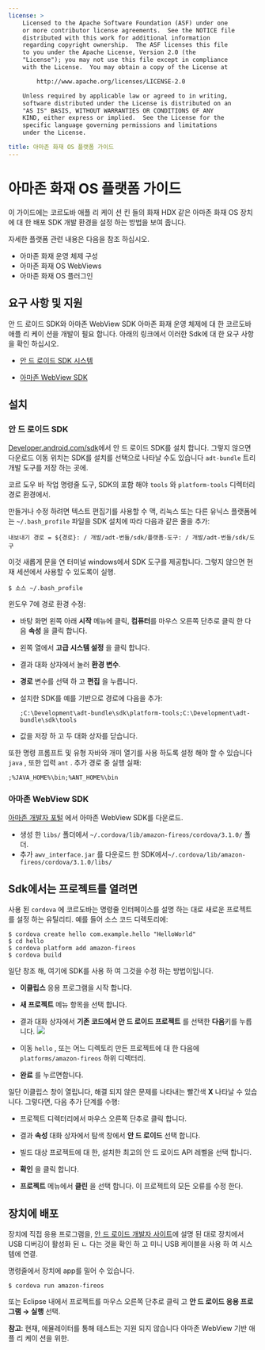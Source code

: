 ```yaml
---
license: >
    Licensed to the Apache Software Foundation (ASF) under one
    or more contributor license agreements.  See the NOTICE file
    distributed with this work for additional information
    regarding copyright ownership.  The ASF licenses this file
    to you under the Apache License, Version 2.0 (the
    "License"); you may not use this file except in compliance
    with the License.  You may obtain a copy of the License at

        http://www.apache.org/licenses/LICENSE-2.0

    Unless required by applicable law or agreed to in writing,
    software distributed under the License is distributed on an
    "AS IS" BASIS, WITHOUT WARRANTIES OR CONDITIONS OF ANY
    KIND, either express or implied.  See the License for the
    specific language governing permissions and limitations
    under the License.

title: 아마존 화재 OS 플랫폼 가이드
---
```


# 아마존 화재 OS 플랫폼 가이드

이 가이드에는 코르도바 애플 리 케이 션 킨 들의 화재 HDX 같은 아마존 화재 OS 장치에 대 한 배포 SDK 개발 환경을 설정 하는 방법을 보여 줍니다.

자세한 플랫폼 관련 내용은 다음을 참조 하십시오.

*   아마존 화재 운영 체제 구성
*   아마존 화재 OS WebViews
*   아마존 화재 OS 플러그인

## 요구 사항 및 지원

안 드 로이드 SDK와 아마존 WebView SDK 아마존 화재 운영 체제에 대 한 코르도바 애플 리 케이 션을 개발이 필요 합니다. 아래의 링크에서 이러한 Sdk에 대 한 요구 사항을 확인 하십시오.

*   [안 드 로이드 SDK 시스템][1]

*   [아마존 WebView SDK][2]

 [1]: http://developer.android.com/sdk/
 [2]: https://developer.amazon.com/sdk/fire/IntegratingAWV.html#installawv

## 설치

### 안 드 로이드 SDK

[Developer.android.com/sdk][1]에서 안 드 로이드 SDK를 설치 합니다. 그렇지 않으면 다운로드 이동 위치는 SDK를 설치를 선택으로 나타날 수도 있습니다 `adt-bundle` 트리 개발 도구를 저장 하는 곳에.

코르 도우 바 작업 명령줄 도구, SDK의 포함 해야 `tools` 와 `platform-tools` 디렉터리 경로 환경에서.

만들거나 수정 하려면 텍스트 편집기를 사용할 수 맥, 리눅스 또는 다른 유닉스 플랫폼에는 `~/.bash_profile` 파일을 SDK 설치에 따라 다음과 같은 줄을 추가:

    내보내기 경로 = ${경로}: / 개발/adt-번들/sdk/플랫폼-도구: / 개발/adt-번들/sdk/도구
    

이것 새롭게 문을 연 터미널 windows에서 SDK 도구를 제공합니다. 그렇지 않으면 현재 세션에서 사용할 수 있도록이 실행.

    $ 소스 ~/.bash_profile
    

윈도우 7에 경로 환경 수정:

*   바탕 화면 왼쪽 아래 **시작** 메뉴에 클릭, **컴퓨터**를 마우스 오른쪽 단추로 클릭 한 다음 **속성** 을 클릭 합니다.

*   왼쪽 열에서 **고급 시스템 설정** 을 클릭 합니다.

*   결과 대화 상자에서 눌러 **환경 변수**.

*   **경로** 변수를 선택 하 고 **편집** 을 누릅니다.

*   설치한 SDK를 예를 기반으로 경로에 다음을 추가:
    
        ;C:\Development\adt-bundle\sdk\platform-tools;C:\Development\adt-bundle\sdk\tools
        

*   값을 저장 하 고 두 대화 상자를 닫습니다.

또한 명령 프롬프트 및 유형 자바와 개미 열기를 사용 하도록 설정 해야 할 수 있습니다 `java` , 또한 입력 `ant` . 추가 경로 중 실행 실패:

    ;%JAVA_HOME%\bin;%ANT_HOME%\bin
    

### 아마존 WebView SDK

[아마존 개발자 포털][2] 에서 아마존 WebView SDK를 다운로드.

*   생성 한 `libs/` 폴더에서 `~/.cordova/lib/amazon-fireos/cordova/3.1.0/` 폴더.
*   추가 `awv_interface.jar` 를 다운로드 한 SDK에서`~/.cordova/lib/amazon-fireos/cordova/3.1.0/libs/`

## Sdk에서는 프로젝트를 열려면

사용 된 `cordova` 에 코르도바는 명령줄 인터페이스를 설명 하는 대로 새로운 프로젝트를 설정 하는 유틸리티. 예를 들어 소스 코드 디렉토리에:

    $ cordova create hello com.example.hello "HelloWorld"
    $ cd hello
    $ cordova platform add amazon-fireos
    $ cordova build
    

일단 창조 해, 여기에 SDK를 사용 하 여 그것을 수정 하는 방법이입니다.

*   **이클립스** 응용 프로그램을 시작 합니다.

*   **새 프로젝트** 메뉴 항목을 선택 합니다.

*   결과 대화 상자에서 **기존 코드에서 안 드 로이드 프로젝트** 를 선택한 **다음**키를 누릅니다. ![][3]

*   이동 `hello` , 또는 어느 디렉토리 만든 프로젝트에 대 한 다음에 `platforms/amazon-fireos` 하위 디렉터리.

*   **완료** 를 누르면합니다.

 [3]: img/guide/platforms//eclipse_new_project.png

일단 이클립스 창이 열립니다, 해결 되지 않은 문제를 나타내는 빨간색 **X** 나타날 수 있습니다. 그렇다면, 다음 추가 단계를 수행:

*   프로젝트 디렉터리에서 마우스 오른쪽 단추로 클릭 합니다.

*   결과 **속성** 대화 상자에서 탐색 창에서 **안 드 로이드** 선택 합니다.

*   빌드 대상 프로젝트에 대 한, 설치한 최고의 안 드 로이드 API 레벨을 선택 합니다.

*   **확인** 을 클릭 합니다.

*   **프로젝트** 메뉴에서 **클린** 을 선택 합니다. 이 프로젝트의 모든 오류를 수정 한다.

## 장치에 배포

장치에 직접 응용 프로그램을, [안 드 로이드 개발자 사이트][4]에 설명 된 대로 장치에서 USB 디버깅이 활성화 된 ㄴ 다는 것을 확인 하 고 미니 USB 케이블을 사용 하 여 시스템에 연결.

 [4]: http://developer.android.com/tools/device.html

명령줄에서 장치에 app를 밀어 수 있습니다.

    $ cordova run amazon-fireos
    

또는 Eclipse 내에서 프로젝트를 마우스 오른쪽 단추로 클릭 고 **안 드 로이드 응용 프로그램 → 실행** 선택.

**참고**: 현재, 에뮬레이터를 통해 테스트는 지원 되지 않습니다 아마존 WebView 기반 애플 리 케이 션을 위한.